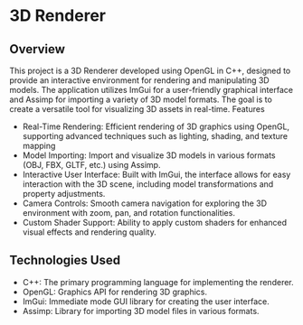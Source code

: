 # 3D Renderer

## Overview

This project is a 3D Renderer developed using OpenGL in C++, designed to provide an interactive environment for rendering and manipulating 3D models. The application utilizes ImGui for a user-friendly graphical interface and Assimp for importing a variety of 3D model formats. The goal is to create a versatile tool for visualizing 3D assets in real-time.
Features

- Real-Time Rendering: Efficient rendering of 3D graphics using OpenGL, supporting advanced techniques such as lighting, shading, and texture mapping
- Model Importing: Import and visualize 3D models in various formats (OBJ, FBX, GLTF, etc.) using Assimp.
- Interactive User Interface: Built with ImGui, the interface allows for easy interaction with the 3D scene, including model transformations and property adjustments.
- Camera Controls: Smooth camera navigation for exploring the 3D environment with zoom, pan, and rotation functionalities.
- Custom Shader Support: Ability to apply custom shaders for enhanced visual effects and rendering quality.

## Technologies Used

- C++: The primary programming language for implementing the renderer.
- OpenGL: Graphics API for rendering 3D graphics.
- ImGui: Immediate mode GUI library for creating the user interface.
- Assimp: Library for importing 3D model files in various formats.
